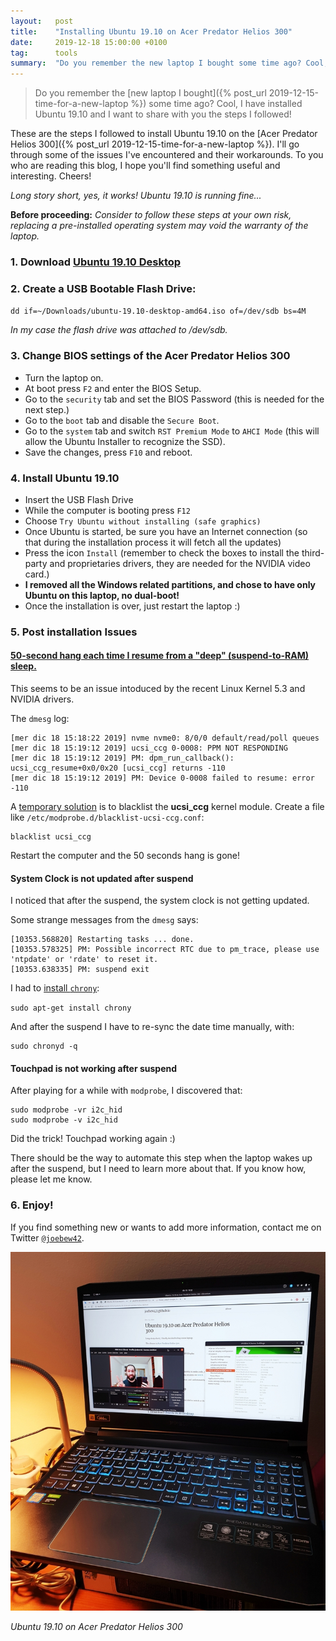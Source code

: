 ```yaml
---
layout:   post
title:    "Installing Ubuntu 19.10 on Acer Predator Helios 300"
date:     2019-12-18 15:00:00 +0100
tag:      tools
summary:  "Do you remember the new laptop I bought some time ago? Cool, I have installed Ubuntu 19.10 and I want to share with you the steps I followed!"
---
```


> Do you remember the [new laptop I bought]({% post_url 2019-12-15-time-for-a-new-laptop %}) some time ago? Cool, I have installed Ubuntu 19.10 and I want to share with you the steps I followed!

<!--more-->

These are the steps I followed to install Ubuntu 19.10 on the [Acer Predator Helios 300]({% post_url 2019-12-15-time-for-a-new-laptop %}). I'll go through some of the issues I've encountered and their workarounds. To you who are reading this blog, I hope you'll find something useful and interesting. Cheers!

_Long story short, yes, it works! Ubuntu 19.10 is running fine..._

**Before proceeding:** _Consider to follow these steps at your own risk, replacing a pre-installed operating system may void the warranty of the laptop._

### 1. Download [Ubuntu 19.10 Desktop](http://releases.ubuntu.com/19.10/)

### 2. Create a USB Bootable Flash Drive:

`dd if=~/Downloads/ubuntu-19.10-desktop-amd64.iso of=/dev/sdb bs=4M`

_In my case the flash drive was attached to /dev/sdb._

### 3. Change BIOS settings of the Acer Predator Helios 300

- Turn the laptop on.
- At boot press `F2` and enter the BIOS Setup.
- Go to the `security` tab and set the BIOS Password (this is needed for the next step.)
- Go to the `boot` tab and disable the `Secure Boot`.
- Go to the `system` tab and switch `RST Premium Mode` to `AHCI Mode` (this will allow the Ubuntu Installer to recognize the SSD).
- Save the changes, press `F10` and reboot.

### 4. Install Ubuntu 19.10

- Insert the USB Flash Drive
- While the computer is booting press `F12`
- Choose `Try Ubuntu without installing (safe graphics)`
- Once Ubuntu is started, be sure you have an Internet connection (so that during the installation process it will fetch all the updates)
- Press the icon `Install` (remember to check the boxes to install the third-party and proprietaries drivers, they are needed for the NVIDIA video card.)
- **I removed all the Windows related partitions, and chose to have only Ubuntu on this laptop, no dual-boot!**
- Once the installation is over, just restart the laptop :)

### 5. Post installation Issues

#### [50-second hang each time I resume from a "deep" (suspend-to-RAM) sleep.](https://bugs.launchpad.net/ubuntu/+source/linux/+bug/1850238)

This seems to be an issue intoduced by the recent Linux Kernel 5.3 and NVIDIA drivers.

The `dmesg` log:

```
[mer dic 18 15:18:22 2019] nvme nvme0: 8/0/0 default/read/poll queues
[mer dic 18 15:19:12 2019] ucsi_ccg 0-0008: PPM NOT RESPONDING
[mer dic 18 15:19:12 2019] PM: dpm_run_callback(): ucsi_ccg_resume+0x0/0x20 [ucsi_ccg] returns -110
[mer dic 18 15:19:12 2019] PM: Device 0-0008 failed to resume: error -110
```

A [temporary solution](https://askubuntu.com/questions/1155263/new-install-desktop-ubuntu-19-04-shows-error-message-ucsi-ccg-0-0008-failed-to) is to blacklist the **ucsi_ccg** kernel module. Create a file like `/etc/modprobe.d/blacklist-ucsi-ccg.conf`:

```
blacklist ucsi_ccg
```

Restart the computer and the 50 seconds hang is gone!


#### System Clock is not updated after suspend

I noticed that after the suspend, the system clock is not getting updated.

Some strange messages from the `dmesg` says:

```
[10353.568820] Restarting tasks ... done.
[10353.578325] PM: Possible incorrect RTC due to pm_trace, please use 'ntpdate' or 'rdate' to reset it.
[10353.638335] PM: suspend exit
```

I had to [install `chrony`](https://vitux.com/keep-your-clock-sync-with-internet-time-servers-in-ubuntu/):

`sudo apt-get install chrony`

And after the suspend I have to re-sync the date time manually, with:

```
sudo chronyd -q
```

#### Touchpad is not working after suspend

After playing for a while with `modprobe`, I discovered that:

```
sudo modprobe -vr i2c_hid
sudo modprobe -v i2c_hid
```

Did the trick! Touchpad working again :)

There should be the way to automate this step when the laptop wakes up after the suspend, but I need to learn more about that. If you know how, please let me know.

### 6. Enjoy!

If you find something new or wants to add more information, contact me on Twitter [`@joebew42`](https://twitter.com/joebew42).

![Ubuntu 19.10 on Acer Predator Helios 300](/assets/ubuntu-19.10-on-acer-predator-helios-300.jpg)

_Ubuntu 19.10 on Acer Predator Helios 300_

[^1]: Lenovo T460U 2013 model.